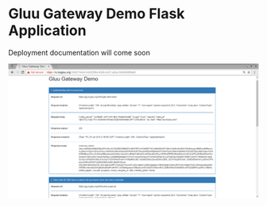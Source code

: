 # Gluu Gateway Demo Flask Application
Deployment documentation will come soon

![Sample Screenshot](gg_demo_scrren_shot.png)

